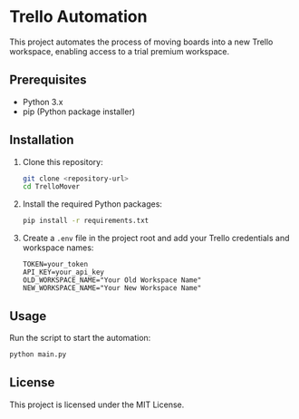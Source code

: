 # Trello Automation

This project automates the process of moving boards into a new Trello workspace, enabling access to a trial premium workspace.

## Prerequisites

- Python 3.x
- pip (Python package installer)

## Installation

1. Clone this repository:
   ```bash
   git clone <repository-url>
   cd TrelloMover
   ```

2. Install the required Python packages:
   ```bash
   pip install -r requirements.txt
   ```

3. Create a `.env` file in the project root and add your Trello credentials and workspace names:
   ```
   TOKEN=your_token
   API_KEY=your_api_key
   OLD_WORKSPACE_NAME="Your Old Workspace Name"
   NEW_WORKSPACE_NAME="Your New Workspace Name"
   ```

## Usage

Run the script to start the automation:
```bash
python main.py
```

## License

This project is licensed under the MIT License.
